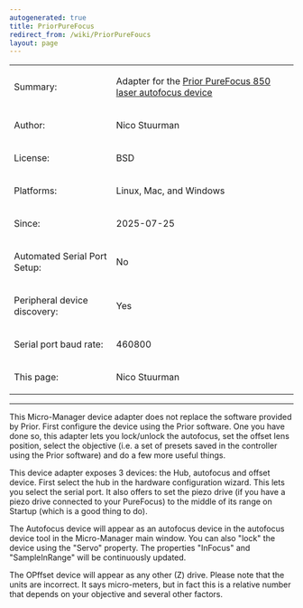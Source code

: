 ```yaml
---
autogenerated: true
title: PriorPureFocus
redirect_from: /wiki/PriorPureFoucs
layout: page
---
```


<table>
<tr>
<td><p>Summary:</p></td>
<td><p>Adapter for the <a href="https://www.prior.com/product/purefocus850-laser-autofocus-system">Prior PureFocus 850 laser autofocus device</a></p></td>
</tr>
<tr>
<td><p>Author:</p></td>
<td><p>Nico Stuurman</p></td>
</tr>
<tr>
<td><p>License:</p></td>
<td><p>BSD</p></td>
</tr>
<tr>
<td><p>Platforms:</p></td>
<td><p>Linux, Mac, and Windows</p></td>
</tr>
<tr>
<td><p>Since:</p></td>
<td><p>2025-07-25</p></td>
</tr>
<tr>
<td><p>Automated Serial Port Setup:</p></td>
<td><p>No</p></td>
</tr>
<tr>
<td><p>Peripheral device discovery:</p></td>
<td><p>Yes</p></td>
</tr>
<tr>
<td><p>Serial port baud rate:</p></td>
<td><p>460800</p></td>
</tr>
<tr>
<td><p>This page:</p></td>
<td><p>Nico Stuurman</p></td>
</tr>
</table>

------------------------------------------------------------------------

<p>This Micro-Manager device adapter does not replace the software provided by Prior.  First configure the device using the Prior software.  One you have done so, this adapter lets you lock/unlock the autofocus, set the offset lens position, select the objective (i.e. a set of presets saved in the controller using the Prior software) and do a few more useful things. </p>

<p>This device adapter exposes 3 devices: the Hub, autofocus and offset device.  First select the hub in the hardware configuration wizard.  This lets you select the serial port.  It also offers to set the piezo drive (if you have a piezo drive connected to your PureFocus) to the middle of its range on Startup (which is a good thing to do).  </p>

<p>The Autofocus device will appear as an autofocus device in the autofocus device tool in the Micro-Manager main window.  You can also "lock" the device using the "Servo" property.  The properties "InFocus" and "SampleInRange" will be continuously updated.  </p>

<p>The OPffset device will appear as any other (Z) drive.  Please note that the units are incorrect.  It says micro-meters, but in fact this is a relative number that depends on your objective and several other factors. </p>
